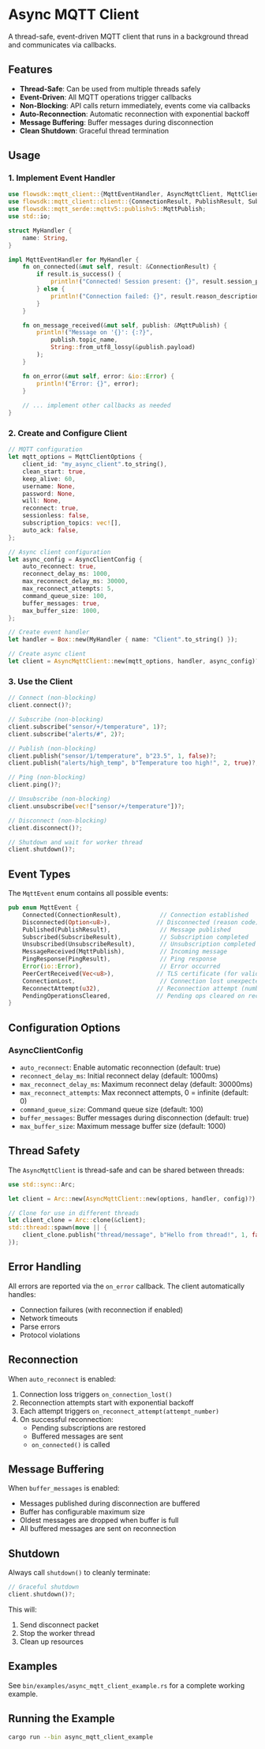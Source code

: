 # Async MQTT Client

A thread-safe, event-driven MQTT client that runs in a background thread and communicates via callbacks.

## Features

- **Thread-Safe**: Can be used from multiple threads safely
- **Event-Driven**: All MQTT operations trigger callbacks
- **Non-Blocking**: API calls return immediately, events come via callbacks
- **Auto-Reconnection**: Automatic reconnection with exponential backoff
- **Message Buffering**: Buffer messages during disconnection
- **Clean Shutdown**: Graceful thread termination

## Usage

### 1. Implement Event Handler

```rust
use flowsdk::mqtt_client::{MqttEventHandler, AsyncMqttClient, MqttClientOptions, AsyncClientConfig};
use flowsdk::mqtt_client::client::{ConnectionResult, PublishResult, SubscribeResult};
use flowsdk::mqtt_serde::mqttv5::publishv5::MqttPublish;
use std::io;

struct MyHandler {
    name: String,
}

impl MqttEventHandler for MyHandler {
    fn on_connected(&mut self, result: &ConnectionResult) {
        if result.is_success() {
            println!("Connected! Session present: {}", result.session_present);
        } else {
            println!("Connection failed: {}", result.reason_description());
        }
    }

    fn on_message_received(&mut self, publish: &MqttPublish) {
        println!("Message on '{}': {:?}", 
            publish.topic_name, 
            String::from_utf8_lossy(&publish.payload)
        );
    }

    fn on_error(&mut self, error: &io::Error) {
        println!("Error: {}", error);
    }
    
    // ... implement other callbacks as needed
}
```

### 2. Create and Configure Client

```rust
// MQTT configuration
let mqtt_options = MqttClientOptions {
    client_id: "my_async_client".to_string(),
    clean_start: true,
    keep_alive: 60,
    username: None,
    password: None,
    will: None,
    reconnect: true,
    sessionless: false,
    subscription_topics: vec![],
    auto_ack: false,
};

// Async client configuration
let async_config = AsyncClientConfig {
    auto_reconnect: true,
    reconnect_delay_ms: 1000,
    max_reconnect_delay_ms: 30000,
    max_reconnect_attempts: 5,
    command_queue_size: 100,
    buffer_messages: true,
    max_buffer_size: 1000,
};

// Create event handler
let handler = Box::new(MyHandler { name: "Client".to_string() });

// Create async client
let client = AsyncMqttClient::new(mqtt_options, handler, async_config)?;
```

### 3. Use the Client

```rust
// Connect (non-blocking)
client.connect()?;

// Subscribe (non-blocking)
client.subscribe("sensor/+/temperature", 1)?;
client.subscribe("alerts/#", 2)?;

// Publish (non-blocking)
client.publish("sensor/1/temperature", b"23.5", 1, false)?;
client.publish("alerts/high_temp", b"Temperature too high!", 2, true)?;

// Ping (non-blocking)
client.ping()?;

// Unsubscribe (non-blocking)
client.unsubscribe(vec!["sensor/+/temperature"])?;

// Disconnect (non-blocking)
client.disconnect()?;

// Shutdown and wait for worker thread
client.shutdown()?;
```

## Event Types

The `MqttEvent` enum contains all possible events:

```rust
pub enum MqttEvent {
    Connected(ConnectionResult),           // Connection established
    Disconnected(Option<u8>),             // Disconnected (reason code)
    Published(PublishResult),              // Message published
    Subscribed(SubscribeResult),           // Subscription completed
    Unsubscribed(UnsubscribeResult),       // Unsubscription completed
    MessageReceived(MqttPublish),          // Incoming message
    PingResponse(PingResult),              // Ping response
    Error(io::Error),                      // Error occurred
    PeerCertReceived(Vec<u8>),            // TLS certificate (for validation)
    ConnectionLost,                        // Connection lost unexpectedly
    ReconnectAttempt(u32),                // Reconnection attempt (number)
    PendingOperationsCleared,             // Pending ops cleared on reconnect
}
```

## Configuration Options

### AsyncClientConfig

- `auto_reconnect`: Enable automatic reconnection (default: true)
- `reconnect_delay_ms`: Initial reconnect delay (default: 1000ms)
- `max_reconnect_delay_ms`: Maximum reconnect delay (default: 30000ms)
- `max_reconnect_attempts`: Max reconnect attempts, 0 = infinite (default: 0)
- `command_queue_size`: Command queue size (default: 100)
- `buffer_messages`: Buffer messages during disconnection (default: true)
- `max_buffer_size`: Maximum message buffer size (default: 1000)

## Thread Safety

The `AsyncMqttClient` is thread-safe and can be shared between threads:

```rust
use std::sync::Arc;

let client = Arc::new(AsyncMqttClient::new(options, handler, config)?);

// Clone for use in different threads
let client_clone = Arc::clone(&client);
std::thread::spawn(move || {
    client_clone.publish("thread/message", b"Hello from thread!", 1, false).unwrap();
});
```

## Error Handling

All errors are reported via the `on_error` callback. The client automatically handles:

- Connection failures (with reconnection if enabled)
- Network timeouts
- Parse errors
- Protocol violations

## Reconnection

When `auto_reconnect` is enabled:

1. Connection loss triggers `on_connection_lost()`
2. Reconnection attempts start with exponential backoff
3. Each attempt triggers `on_reconnect_attempt(attempt_number)`
4. On successful reconnection:
   - Pending subscriptions are restored
   - Buffered messages are sent
   - `on_connected()` is called

## Message Buffering

When `buffer_messages` is enabled:

- Messages published during disconnection are buffered
- Buffer has configurable maximum size
- Oldest messages are dropped when buffer is full
- All buffered messages are sent on reconnection

## Shutdown

Always call `shutdown()` to cleanly terminate:

```rust
// Graceful shutdown
client.shutdown()?;
```

This will:
1. Send disconnect packet
2. Stop the worker thread
3. Clean up resources

## Examples

See `bin/examples/async_mqtt_client_example.rs` for a complete working example.

## Running the Example

```bash
cargo run --bin async_mqtt_client_example
```
